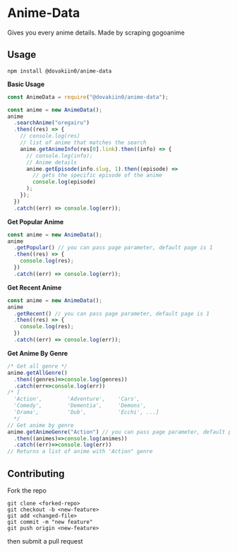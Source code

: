 # Anime-Data
Gives you every anime details. Made by scraping gogoanime

## Usage  
```npm install @dovakiin0/anime-data```

**Basic Usage**
```js
const AnimeData = require("@dovakiin0/anime-data");

const anime = new AnimeData();
anime
  .searchAnime("oregairu")
  .then((res) => {
    // console.log(res)
    // list of anime that matches the search
    anime.getAnimeInfo(res[0].link).then((info) => {
      // console.log(info);
      // Anime details
      anime.getEpisode(info.slug, 1).then((episode) =>
        // gets the specific episode of the anime
        console.log(episode)
      );
    });
  })
  .catch((err) => console.log(err));
```

**Get Popular Anime**
```js
const anime = new AnimeData();
anime
  .getPopular() // you can pass page parameter, default page is 1
  .then((res) => {
    console.log(res);
  })
  .catch((err) => console.log(err));

```

**Get Recent Anime**
```js
const anime = new AnimeData();
anime
  .getRecent() // you can pass page parameter, default page is 1
  .then((res) => {
    console.log(res);
  })
  .catch((err) => console.log(err));
```

**Get Anime By Genre**
```js
/* Get all genre */
anime.getAllGenre()
  .then((genres)=>console.log(genres))
  .catch(err=>console.log(err))
/* [
  'Action',        'Adventure',    'Cars',
  'Comedy',        'Dementia',     'Demons',
  'Drama',         'Dub',          'Ecchi', ...]
  */
// Get anime by genre
anime.getAnimeGenre("Action") // you can pass page parameter, default page is 1
  .then((animes)=>console.log(animes))
  .catch((err)=>console.log(err))
// Returns a list of anime with 'Action" genre
```

## Contributing
Fork the repo
```
git clone <forked-repo>
git checkout -b <new-feature>
git add <changed-file>
git commit -m "new feature"
git push origin <new-feature>
```
then submit a pull request